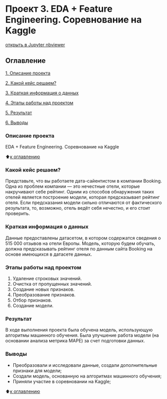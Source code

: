 # Проект 3. EDA + Feature Engineering. Соревнование на Kaggle 

[открыть в Jupyter nbviewer](https://nbviewer.org/github/Dennissn/sf_data_science/blob/main/project_3/project_3.ipynb)

## Оглавление
[1. Описание проекта](https://github.com/Dennissn/sf_data_science/tree/main/project_3/#Описание-проекта)

[2. Какой кейс решаем?](https://github.com/Dennissn/sf_data_science/tree/main/project_3/#Какой-кейс-решаем)

[3. Краткая информация о данных](https://github.com/Dennissn/sf_data_science/tree/main/project_3/#Краткая-информация-о-данных)

[4. Этапы работы над проектом](https://github.com/Dennissn/sf_data_science/tree/main/project_3/#Этапы-работы-над-проектом)

[5. Результат](https://github.com/Dennissn/sf_data_science/tree/main/project_3/#Результат)

[6. Выводы](https://github.com/Dennissn/sf_data_science/tree/main/project_3/#Выводы)

### Описание проекта
EDA + Feature Engineering. Соревнование на Kaggle

:arrow_up:[к оглавлению](https://github.com/Dennissn/sf_data_science/tree/main/project_3/#Оглавление) 

### Какой кейс решаем?
Представьте, что вы работаете дата-сайентистом в компании Booking. Одна из проблем компании — это нечестные отели, которые накручивают себе рейтинг. Одним из способов обнаружения таких отелей является построение модели, которая предсказывает рейтинг отеля. Если предсказания модели сильно отличаются от фактического результата, то, возможно, отель ведёт себя нечестно, и его стоит проверить.

### Краткая информация о данных
Данные предоставлены датасетом, в котором содержатся сведения о 515 000 отзывов на отели Европы. Модель, которую будем обучать, должна предсказывать рейтинг отеля по данным сайта Booking на основе имеющихся в датасете данных. 

### Этапы работы над проектом
1. Удаление строковых значений. 
2. Очистка от пропущенных значений.
3. Создание новых признаков.
4. Преобразование признаков. 
5. Отбор признаков.
6. Создание модели.

### Результат
В ходе выполнения проекта была обучена модель, использующую алгоритмы машинного обучения. Была улучшение работа модели (на основании анализа метрика MAPE) за счет подготовки данных.

### Выводы
- Преобразовали и исследовали данные, создали дополнительные признаки для модели;
- Cоздали модель, основанную на алгоритмах машинного обучения;
- Приняли участие в соревновании на Kaggle; 

:arrow_up:[к оглавлению](https://github.com/Dennissn/sf_data_science/tree/main/project_3/#Оглавление)
